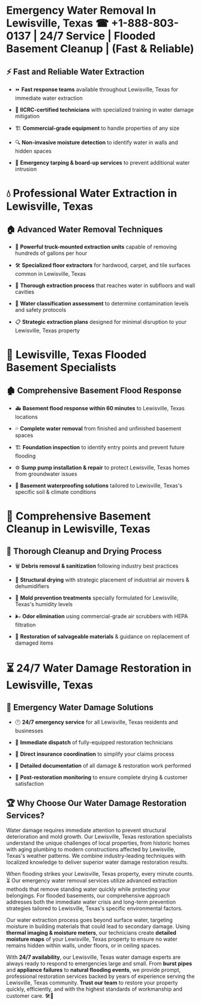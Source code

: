 # Emergency Water Removal In Lewisville, Texas ☎ +1-888-803-0137  | 24/7 Service | Flooded Basement Cleanup | (Fast & Reliable)  

## ⚡ Fast and Reliable Water Extraction  
- ⏩ **Fast response teams** available throughout Lewisville, Texas for immediate water extraction  
- 🏅 **IICRC-certified technicians** with specialized training in water damage mitigation  
- 🏗️ **Commercial-grade equipment** to handle properties of any size  
- 🔍 **Non-invasive moisture detection** to identify water in walls and hidden spaces  
- 🛑 **Emergency tarping & board-up services** to prevent additional water intrusion  

# 💧 Professional Water Extraction in Lewisville, Texas  

## 🏠 Advanced Water Removal Techniques  
- 🚛 **Powerful truck-mounted extraction units** capable of removing hundreds of gallons per hour  
- 🛠️ **Specialized floor extractors** for hardwood, carpet, and tile surfaces common in Lewisville, Texas  
- 📏 **Thorough extraction process** that reaches water in subfloors and wall cavities  
- 🧪 **Water classification assessment** to determine contamination levels and safety protocols  
- 📋 **Strategic extraction plans** designed for minimal disruption to your Lewisville, Texas property  

# 🌊 Lewisville, Texas Flooded Basement Specialists  

## 🏚️ Comprehensive Basement Flood Response  
- 🚑 **Basement flood response within 60 minutes** to Lewisville, Texas locations  
- 💦 **Complete water removal** from finished and unfinished basement spaces  
- 🏗️ **Foundation inspection** to identify entry points and prevent future flooding  
- ⚙️ **Sump pump installation & repair** to protect Lewisville, Texas homes from groundwater issues  
- 🌱 **Basement waterproofing solutions** tailored to Lewisville, Texas's specific soil & climate conditions  

# 🧹 Comprehensive Basement Cleanup in Lewisville, Texas  

## 🔄 Thorough Cleanup and Drying Process  
- 🗑️ **Debris removal & sanitization** following industry best practices  
- 💨 **Structural drying** with strategic placement of industrial air movers & dehumidifiers  
- 🦠 **Mold prevention treatments** specially formulated for Lewisville, Texas's humidity levels  
- 🌬️ **Odor elimination** using commercial-grade air scrubbers with HEPA filtration  
- 🔧 **Restoration of salvageable materials** & guidance on replacement of damaged items  

# ⏳ 24/7 Water Damage Restoration in Lewisville, Texas  

## 🚀 Emergency Water Damage Solutions  
- 🕛 **24/7 emergency service** for all Lewisville, Texas residents and businesses  
- 🚒 **Immediate dispatch** of fully-equipped restoration technicians  
- 🏦 **Direct insurance coordination** to simplify your claims process  
- 📜 **Detailed documentation** of all damage & restoration work performed  
- 🔎 **Post-restoration monitoring** to ensure complete drying & customer satisfaction  

## 🏆 Why Choose Our Water Damage Restoration Services?  
Water damage requires immediate attention to prevent structural deterioration and mold growth. Our Lewisville, Texas restoration specialists understand the unique challenges of local properties, from historic homes with aging plumbing to modern constructions affected by Lewisville, Texas's weather patterns. We combine industry-leading techniques with localized knowledge to deliver superior water damage restoration results.  

When flooding strikes your Lewisville, Texas property, every minute counts. ⏳ Our emergency water removal services utilize advanced extraction methods that remove standing water quickly while protecting your belongings. For flooded basements, our comprehensive approach addresses both the immediate water crisis and long-term prevention strategies tailored to Lewisville, Texas's specific environmental factors.  

Our water extraction process goes beyond surface water, targeting moisture in building materials that could lead to secondary damage. Using **thermal imaging & moisture meters**, our technicians create **detailed moisture maps** of your Lewisville, Texas property to ensure no water remains hidden within walls, under floors, or in ceiling spaces.  

With **24/7 availability**, our Lewisville, Texas water damage experts are always ready to respond to emergencies large and small. From **burst pipes** and **appliance failures** to **natural flooding events**, we provide prompt, professional restoration services backed by years of experience serving the Lewisville, Texas community. **Trust our team** to restore your property quickly, efficiently, and with the highest standards of workmanship and customer care. 🛠️💪  
